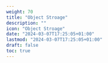 ```yaml
---
weight: 70
title: "Object Stroage"
description: ""
icon: "Object Stroage"
date: "2024-03-07T17:25:05+01:00"
lastmod: "2024-03-07T17:25:05+01:00"
draft: false
toc: true
---
```

